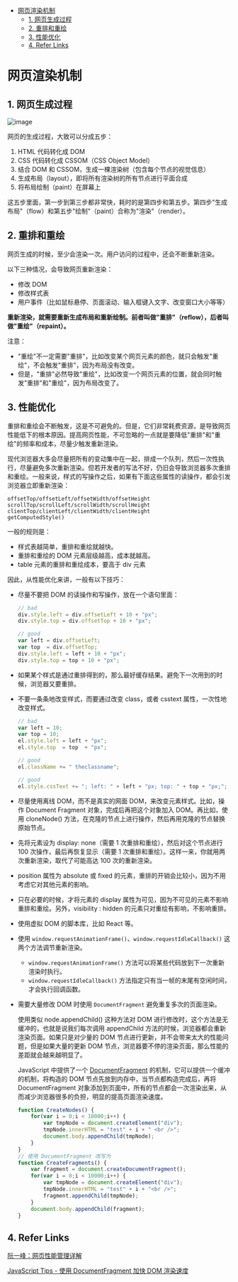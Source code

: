 - [网页渲染机制](#%E7%BD%91%E9%A1%B5%E6%B8%B2%E6%9F%93%E6%9C%BA%E5%88%B6)
  - [1. 网页生成过程](#1-%E7%BD%91%E9%A1%B5%E7%94%9F%E6%88%90%E8%BF%87%E7%A8%8B)
  - [2. 重排和重绘](#2-%E9%87%8D%E6%8E%92%E5%92%8C%E9%87%8D%E7%BB%98)
  - [3. 性能优化](#3-%E6%80%A7%E8%83%BD%E4%BC%98%E5%8C%96)
  - [4. Refer Links](#4-refer-links)

# 网页渲染机制

## 1. 网页生成过程

![image](http://img.cdn.firejq.com/jpg/2018/2/3/fb7710ed4b5aab52ad3e458aa4a23147.jpg)

网页的生成过程，大致可以分成五步：
1. HTML 代码转化成 DOM
1. CSS 代码转化成 CSSOM（CSS Object Model）
1. 结合 DOM 和 CSSOM，生成一棵渲染树（包含每个节点的视觉信息）
1. 生成布局（layout），即将所有渲染树的所有节点进行平面合成
1. 将布局绘制（paint）在屏幕上

这五步里面，第一步到第三步都非常快，耗时的是第四步和第五步。第四步"生成布局"（flow）和第五步"绘制"（paint）合称为"渲染"（render）。

## 2. 重排和重绘

网页生成的时候，至少会渲染一次。用户访问的过程中，还会不断重新渲染。

以下三种情况，会导致网页重新渲染：
- 修改 DOM
- 修改样式表
- 用户事件（比如鼠标悬停、页面滚动、输入框键入文字、改变窗口大小等等）

**重新渲染，就需要重新生成布局和重新绘制。前者叫做"重排"（reflow），后者叫做"重绘"（repaint）。**

注意：
- "重绘"不一定需要"重排"，比如改变某个网页元素的颜色，就只会触发"重绘"，不会触发"重排"，因为布局没有改变。
- 但是，"重排"必然导致"重绘"，比如改变一个网页元素的位置，就会同时触发"重排"和"重绘"，因为布局改变了。

## 3. 性能优化

重排和重绘会不断触发，这是不可避免的。但是，它们非常耗费资源，是导致网页性能低下的根本原因。提高网页性能，不可忽略的一点就是要降低"重排"和"重绘"的频率和成本，尽量少触发重新渲染。

现代浏览器大多会尽量把所有的变动集中在一起，排成一个队列，然后一次性执行，尽量避免多次重新渲染。但若开发者的写法不好，仍旧会导致浏览器多次重排和重绘。一般来说，样式的写操作之后，如果有下面这些属性的读操作，都会引发浏览器立即重新渲染：
```
offsetTop/offsetLeft/offsetWidth/offsetHeight
scrollTop/scrollLeft/scrollWidth/scrollHeight
clientTop/clientLeft/clientWidth/clientHeight
getComputedStyle()
```

一般的规则是：
- 样式表越简单，重排和重绘就越快。
- 重排和重绘的 DOM 元素层级越高，成本就越高。
- table 元素的重排和重绘成本，要高于 div 元素

因此，从性能优化来讲，一般有以下技巧：
- 尽量不要把 DOM 的读操作和写操作，放在一个语句里面：
  ```javascript
  // bad
  div.style.left = div.offsetLeft + 10 + "px";
  div.style.top = div.offsetTop + 10 + "px";

  // good
  var left = div.offsetLeft;
  var top  = div.offsetTop;
  div.style.left = left + 10 + "px";
  div.style.top = top + 10 + "px";
  ```

- 如果某个样式是通过重排得到的，那么最好缓存结果。避免下一次用到的时候，浏览器又要重排。

- 不要一条条地改变样式，而要通过改变 class，或者 csstext 属性，一次性地改变样式。
  ```javascript
  // bad
  var left = 10;
  var top = 10;
  el.style.left = left + "px";
  el.style.top  = top  + "px";

  // good 
  el.className += " theclassname";

  // good
  el.style.cssText += "; left: " + left + "px; top: " + top + "px;";
  ```

- 尽量使用离线 DOM，而不是真实的网面 DOM，来改变元素样式。比如，操作 Document Fragment 对象，完成后再把这个对象加入 DOM。再比如，使用 cloneNode() 方法，在克隆的节点上进行操作，然后再用克隆的节点替换原始节点。

- 先将元素设为 display: none（需要 1 次重排和重绘），然后对这个节点进行 100 次操作，最后再恢复显示（需要 1 次重排和重绘）。这样一来，你就用两次重新渲染，取代了可能高达 100 次的重新渲染。

- position 属性为 absolute 或 fixed 的元素，重排的开销会比较小，因为不用考虑它对其他元素的影响。

- 只在必要的时候，才将元素的 display 属性为可见，因为不可见的元素不影响重排和重绘。另外，visibility : hidden 的元素只对重绘有影响，不影响重排。

- 使用虚拟 DOM 的脚本库，比如 React 等。

- 使用 `window.requestAnimationFrame()`、`window.requestIdleCallback()` 这两个方法调节重新渲染。<!-- todo: -->
  - `window.requestAnimationFrame()` 方法可以将某些代码放到下一次重新渲染时执行。
  - `window.requestIdleCallback()` 方法指定只有当一帧的末尾有空闲时间，才会执行回调函数。

- 需要大量修改 DOM 时使用 `DocumentFragment` 避免重复多次的页面渲染。

  使用类似 node.appendChild() 这种方法对 DOM 进行修改时，这个方法是无缓冲的，也就是说我们每次调用 appendChild 方法的时候，浏览器都会重新渲染页面。如果只是对少量的 DOM 节点进行更新，并不会带来太大的性能问题，但是如果大量的更新 DOM 节点，浏览器要不停的渲染页面，那么性能的差距就会越来越明显了。

  JavaScript 中提供了一个 [DocumentFragment](https://developer.mozilla.org/zh-CN/docs/Web/API/DocumentFragment) 的机制，它可以提供一个缓冲的机制，将构造的 DOM 节点先放到内存中，当节点都构造完成后，再将 DocumentFragment 对象添加到页面中，所有的节点都会一次渲染出来，从而减少浏览器很多的负担，明显的提高页面渲染速度。
  ```javascript
  function CreateNodes() {    
      for(var i = 0;i < 10000;i++) {
          var tmpNode = document.createElement("div");
          tmpNode.innerHTML = "test" + i + " <br />";
          document.body.appendChild(tmpNode);
      }
  }
  // 使用 DocumentFragment 改写为
  function CreateFragments() {
      var fragment = document.createDocumentFragment();
      for(var i = 0;i < 10000;i++) {
          var tmpNode = document.createElement("div");
          tmpNode.innerHTML = "test" + i + "<br />";
          fragment.appendChild(tmpNode);
      }
      document.body.appendChild(fragment);
  }
  ```

## 4. Refer Links

[阮一峰：网页性能管理详解](http://www.ruanyifeng.com/blog/2015/09/web-page-performance-in-depth.html)

[JavaScript Tips - 使用 DocumentFragment 加快 DOM 渲染速度](https://www.cnblogs.com/springfield/archive/2010/06/27/1765589.html)